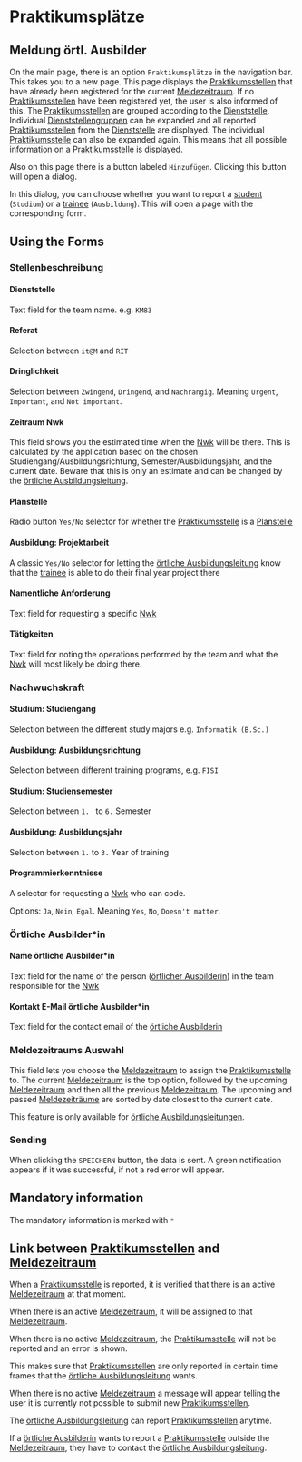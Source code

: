 # Praktikumsplätze

## Meldung örtl. Ausbilder

On the main page, there is an option `Praktikumsplätze` in the navigation bar.
This takes you to a new page.
This page displays the [Praktikumsstellen](../glossary.md#praktikumsstelle) that have already been registered for the current [Meldezeitraum](../glossary.md#meldezeitraum). 
If no [Praktikumsstellen](../glossary.md#praktikumsstelle) have been registered yet, the user is also informed of this.
The [Praktikumsstellen](../glossary.md#praktikumsstelle) are grouped according to the [Dienststelle](../glossary.md#dienststelle). 
Individual [Dienststellengruppen](../glossary.md#dienststelle) can be expanded and all reported [Praktikumsstellen](../glossary.md#praktikumsstelle) from the [Dienststelle](../glossary.md#dienststelle) are displayed.
The individual [Praktikumsstelle](../glossary.md#praktikumsstelle) can also be expanded again. 
This means that all possible information on a [Praktikumsstelle](../glossary.md#praktikumsstelle) is displayed.

Also on this page there is a button labeled `Hinzufügen`.
Clicking this button will open a dialog.

In this dialog, you can choose whether you want to report a [student](./../glossary.md#studentin) (`Studium`) or a [trainee](./../glossary.md#auszubildende) (`Ausbildung`).
This will open a page with the corresponding form.

## Using the Forms

### Stellenbeschreibung

#### Dienststelle

Text field for the team name. e.g. `KM83`

#### Referat

Selection between `it@M` and `RIT`

#### Dringlichkeit

Selection between `Zwingend`, `Dringend`, and `Nachrangig`.
Meaning `Urgent`, `Important`, and `Not important`.

#### Zeitraum Nwk

This field shows you the estimated time when the [Nwk](./../glossary.md#nwk) will be there.
This is calculated by the application based on the chosen Studiengang/Ausbildungsrichtung, Semester/Ausbildungsjahr, and the current date.
Beware that this is only an estimate and can be changed by the [örtliche Ausbildungsleitung](./../glossary.md#ortliche-ausbildungsleitung).

#### Planstelle

Radio button `Yes/No` selector for whether the [Praktikumsstelle](./../glossary.md#praktikumsstelle) is a [Planstelle](./../glossary.md#planstelle)

#### Ausbildung: Projektarbeit

A classic `Yes/No` selector for letting the [örtliche Ausbildungsleitung](./../glossary.md#ortliche-ausbildungsleitung) know that the [trainee](./../glossary.md#auszubildende) is able to do their final year project there

#### Namentliche Anforderung

Text field for requesting a specific [Nwk](./../glossary.md#nwk)

#### Tätigkeiten

Text field for noting the operations performed by the team and what the [Nwk](./../glossary.md#nwk) will most likely be doing there.

### Nachwuchskraft

#### Studium: Studiengang

Selection between the different study majors e.g. `Informatik (B.Sc.)`

#### Ausbildung: Ausbildungsrichtung

Selection between different training programs, e.g. `FISI`

#### Studium: Studiensemester

Selection between `1. ` to `6.` Semester

#### Ausbildung: Ausbildungsjahr

Selection between `1.` to `3.` Year of training

#### Programmierkenntnisse

A selector for requesting a [Nwk](./../glossary.md#nwk) who can code.

Options: `Ja`, `Nein`, `Egal`. Meaning `Yes`, `No`, `Doesn't matter`.

### Örtliche Ausbilder*in

#### Name örtliche Ausbilder*in

Text field for the name of the person ([örtlicher Ausbilderin](./../glossary.md#ortliche-ausbilderin)) in the team responsible for the [Nwk](./../glossary.md#nwk)

#### Kontakt E-Mail örtliche Ausbilder*in

Text field for the contact email of the [örtliche Ausbilderin](./../glossary.md#ortliche-ausbilderin) 

### Meldezeitraums Auswahl

This field lets you choose the [Meldezeitraum](./../glossary.md#meldezeitraum) to assign the [Praktikumsstelle](./../glossary.md#praktikumsstelle) to.
The current [Meldezeitraum](./../glossary.md#meldezeitraum) is the top option,
followed by the upcoming [Meldezeitraum](./../glossary.md#meldezeitraum) and
then all the previous [Meldezeitraum](./../glossary.md#meldezeitraum).
The upcoming and passed [Meldezeiträume](./../glossary.md#meldezeitraum) are sorted by date closest to the current date.

This feature is only available for [örtliche Ausbildungsleitungen](./../glossary.md#ortliche-ausbildungsleitung).

### Sending

When clicking the `SPEICHERN` button, the data is sent.
A green notification appears if it was successful, if not a red error will appear.

## Mandatory information

The mandatory information is marked with `*`

## Link between [Praktikumsstellen](../glossary.md#praktikumsstelle) and [Meldezeitraum](../glossary.md#meldezeitraum)
When a [Praktikumsstelle](../glossary.md#praktikumsstelle) is reported, it is verified that there is an active [Meldezeitraum](../glossary.md#meldezeitraum) at that moment.

When there is an active [Meldezeitraum](../glossary.md#meldezeitraum), it will be assigned to that [Meldezeitraum](../glossary.md#meldezeitraum).

When there is no active [Meldezeitraum](../glossary.md#meldezeitraum), the [Praktikumsstelle](../glossary.md#praktikumsstelle) will not be reported and an error is shown.

This makes sure that [Praktikumsstellen](../glossary.md#praktikumsstelle) are only reported in certain time frames that the [örtliche Ausbildungsleitung](../glossary.md#ortliche-ausbildungsleitung) wants.

When there is no active [Meldezeitraum](../glossary.md#meldezeitraum) a message will appear telling the user it is currently not
possible to submit new [Praktikumsstellen](../glossary.md#praktikumsstelle).

The [örtliche Ausbildungsleitung](../glossary.md#ortliche-ausbildungsleitung) can report [Praktikumsstellen](../glossary.md#praktikumsstelle) anytime.

If a [örtliche Ausbilderin](../glossary.md#ortliche-ausbilderin) wants to report a [Praktikumsstelle](../glossary.md#praktikumsstelle) outside the [Meldezeitraum](../glossary.md#meldezeitraum),
they have to contact the [örtliche Ausbildungsleitung](../glossary.md#ortliche-ausbildungsleitung).